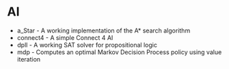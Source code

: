 # AI

* a_Star -  A working implementation of the A* search algorithm
* connect4 - A simple Connect 4 AI
* dpll - A working SAT solver for propositional logic
* mdp - Computes an optimal Markov Decision Process policy using value iteration

